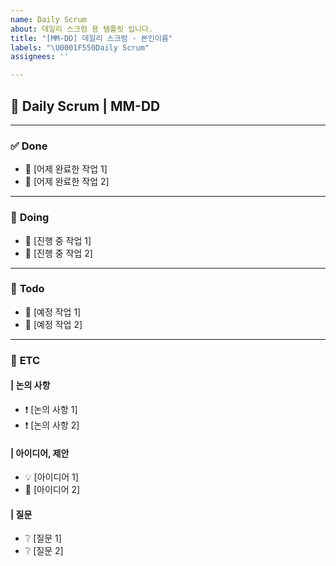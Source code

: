 ```yaml
---
name: Daily Scrum
about: 데일리 스크럼 용 템플릿 입니다.
title: "[MM-DD] 데일리 스크럼 - 본인이름"
labels: "\U0001F550Daily Scrum"
assignees: ''

---
```


## 📅 Daily Scrum | MM-DD

---

### ✅ **Done**
<!-- 어제 완료한 작업을 구체적으로 작성해주세요 / 복사용 이모지: 🎯 -->
- 🎯 [어제 완료한 작업 1]
- 🎯 [어제 완료한 작업 2]

---

### 🚧 **Doing**
<!-- 현재 작업 중인 항목 (진행률 중간이라도 작성 가능) / 복사용 이모지: 🔧 -->
- 🔧 [진행 중 작업 1]
- 🔧 [진행 중 작업 2]

---

### 📝 **Todo**
<!-- 오늘 예정된 작업, 또는 다음으로 계획된 작업 / 복사용 이모지: 📌 -->
- 📌 [예정 작업 1]
- 📌 [예정 작업 2]

---

### 💬 **ETC**
<!-- ETC 이하의 부분에 해당하는 부분이 없으면 자유롭게 지워주셔도 좋습니다. -->

#### | 논의 사항
<!-- 논의가 필요한 기술적/기획적 주제들. 이슈 번호도 함께 작성하면 좋아요  / 복사용 이모지: ❗ -->
- ❗ [논의 사항 1]
- ❗ [논의 사항 2]

#### | 아이디어, 제안
<!-- 자유로운 제안사항, 개선 아이디어 등 / 복사용 이모지: 💡, 🔦 -->
- 💡 [아이디어 1]
- 🔦 [아이디어 2]

#### | 질문
<!-- 다른 팀원에게 묻고 싶은 점, 명확하지 않은 점 / 복사용 이모지: ❔ -->
- ❔ [질문 1]
- ❔ [질문 2]
